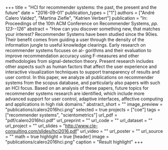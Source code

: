 +++
title = "HCI for recommender systems: the past, the present and the future"
date = "2016-09-01"
publication_types = ["1"]
authors = ["André Calero Valdez", "Martina Ziefle", "Katrien Verbert"]
publication = "In: Proceedings of the 10th ACM Conference on Recommender Systems, _pp. 123--126_"
abstract = "How can you discover something new, that matches your interest? Recommender Systems have been studied since the 90ies. Their benefit comes from guiding a user through the density of the information jungle to useful knowledge clearings. Early research on recommender systems focuses on al- gorithms and their evaluation to improve recommendation accuracy using F-measures and other methodologies from signal-detection theory. Present research includes other aspects such as human factors that affect the user experience and interactive visualization techniques to support transparency of results and user control. In this paper, we analyze all publications on recommender systems from the scopus database, and particularly also papers with such an HCI focus. Based on an analysis of these papers, future topics for recommender systems research are identified, which include more advanced support for user control, adaptive interfaces, affective computing and applications in high risk domains."
abstract_short = ""
image_preview = "publications/calero2016hci.png"
selected = true
projects = ["coe"]
tags = ["recommender systems", "scientometrics"]
url_pdf = "pdf/calero2016hci.pdf"
url_preprint = ""
url_code = ""
url_dataset = ""
url_project = ""
url_slides = "http://www.cle-consulting.com/slides/hci2016.pdf"
url_video = ""
url_poster = ""
url_source = ""
math = true
highlight = true
[header]
image = "publications/calero2016hci.png"
caption = "Result highlight"
+++
